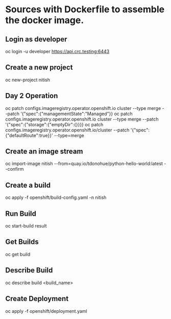 # Sources with Dockerfile to assemble the docker image.


## Login as developer
oc login -u developer https://api.crc.testing:6443

## Create a new project
oc new-project nitish

## Day 2 Operation
oc patch configs.imageregistry.operator.openshift.io cluster --type merge --patch '{"spec":{"managementState":"Managed"}} 
oc patch configs.imageregistry.operator.openshift.io cluster --type merge --patch '{"spec":{"storage":{"emptyDir":{}}}}
oc patch configs.imageregistry.operator.openshift.io/cluster --patch '{"spec":{"defaultRoute":true}}' --type=merge

## Create an image stream
oc import-image nitish --from=quay.io/tdonohue/python-hello-world:latest --confirm

## Create a build
oc apply -f openshift/build-config.yaml -n nitish

##  Run Build
oc start-build result

## Get Builds
oc get build

## Describe Build
oc describe build <build_name>

## Create Deployment
oc apply -f openshift/deployment.yaml

